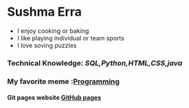 # Sushma Erra
- I enjoy cooking or baking
- I like playing individual or team sports
- I love soving puzzles
### Technical Knowledge: ***SQL,Python,HTML,CSS,java***
### My favorite meme :[Programming](https://assets-global.website-files.com/5f3c19f18169b62a0d0bf387/60d33be8cf4ba7565123c8bc_YPD3ulQQAGQpOcnqIm3QzSTRgzmr1SexpW9ZjMpJ1mAnUxx4iF05XOTu44sk0qQG-8XgBcYmGZGAD-5SAZvJl3TjtmhgWnn-w0C2XKwhBscV78RVvhwZfyp0v_Pa6sNj5zxpOvRW.png)
#### Git pages website [GitHub pages](https://pages.github.com/)
